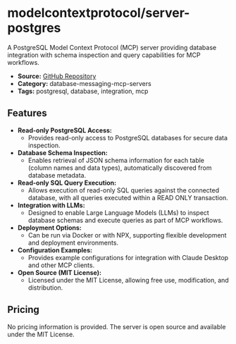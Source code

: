 # modelcontextprotocol/server-postgres

A PostgreSQL Model Context Protocol (MCP) server providing database integration with schema inspection and query capabilities for MCP workflows.

- **Source:** [GitHub Repository](https://github.com/modelcontextprotocol/servers/tree/main/src/postgres)
- **Category:** database-messaging-mcp-servers
- **Tags:** postgresql, database, integration, mcp

## Features

- **Read-only PostgreSQL Access:**
  - Provides read-only access to PostgreSQL databases for secure data inspection.
- **Database Schema Inspection:**
  - Enables retrieval of JSON schema information for each table (column names and data types), automatically discovered from database metadata.
- **Read-only SQL Query Execution:**
  - Allows execution of read-only SQL queries against the connected database, with all queries executed within a READ ONLY transaction.
- **Integration with LLMs:**
  - Designed to enable Large Language Models (LLMs) to inspect database schemas and execute queries as part of MCP workflows.
- **Deployment Options:**
  - Can be run via Docker or with NPX, supporting flexible development and deployment environments.
- **Configuration Examples:**
  - Provides example configurations for integration with Claude Desktop and other MCP clients.
- **Open Source (MIT License):**
  - Licensed under the MIT License, allowing free use, modification, and distribution.

## Pricing

No pricing information is provided. The server is open source and available under the MIT License.
